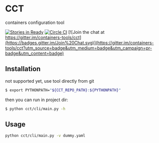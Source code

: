 # CCT
containers configuration tool

[![Stories in Ready](https://badge.waffle.io/containers-tools/cct.png?label=ready&title=Ready)](https://waffle.io/containers-tools/cct)
[![Circle CI](https://circleci.com/gh/containers-tools/cct.svg?style=svg)](https://circleci.com/gh/containers-tools/cct)
[![Join the chat at https://gitter.im/containers-tools/cct](https://badges.gitter.im/Join%20Chat.svg)](https://gitter.im/containers-tools/cct?utm_source=badge&utm_medium=badge&utm_campaign=pr-badge&utm_content=badge)

## Installation

not supported yet, use tool directly from git

```bash
$ export PYTHONPATH="${CCT_REPO_PATH}:${PYTHONPATH}"
```
then you can run in project dir:
```bash
$ python cct/cli/main.py -h
```

## Usage

``` bash
python cct/cli/main.py -v dummy.yaml
```
